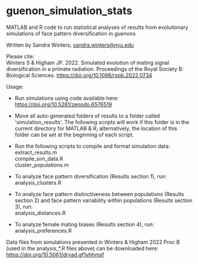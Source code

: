 # guenon_simulation_stats

MATLAB and R code to run statistical analyses of results from evolutionary simulations of face pattern diversification in guenons

Written by Sandra Winters, sandra.winters@nyu.edu

Please cite:  
Winters S & Higham JP. 2022. Simulated evolution of mating signal diversification in a primate radiation. Proceedings of the Royal Society B: Biological Sciences. https://doi.org/10.1098/rspb.2022.0734

Usage: 
* Run simulations using code available here: https://doi.org/10.5281/zenodo.6576519

* Move all auto-generated folders of results to a folder called 'simulation_results'. The following scripts will work if this folder is in the current directory for MATLAB & R; alternatively, the location of this folder can be set at the beginning of each script.

* Run the following scripts to compile and format simulation data:  
extract_results.m  
compile_sim_data.R  
cluster_populations.m 

* To analyze face pattern diversification (Results section 1), run:  
analysis_clusters.R 

* To analyze face pattern distinctiveness between populations (Results section 2) and face pattern variability within populations (Results section 3), run:  
analysis_distances.R

* To analyze female mating biases (Results section 4), run:  
analysis_preferences.R

Data files from simulations presented in Winters & Higham 2022 Proc B (used in the analysis_*.R files above) can be downloaded here: https://doi.org/10.5061/dryad.gf1vhhmsf
